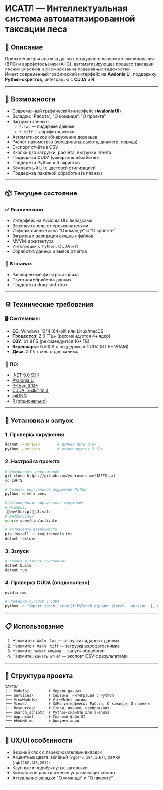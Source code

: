 # ИСАТЛ — Интеллектуальная система автоматизированной таксации леса

## 📌 Описание

Приложение для анализа данных воздушного лазерного сканирования (ВЛС) и аэрофотосъёмки (АФС), автоматизирующее процесс таксации лесных участков и формирование подеревных ведомостей.  
Имеет современный графический интерфейс на **Avalonia UI**, поддержку **Python-скриптов**, интеграцию с **CUDA** и **R**.

---

## 🚀 Возможности

- Современный графический интерфейс (**Avalonia UI**)
- Вкладки: "Работа", "О команде", "О проекте"
- Загрузка данных:
  - `*.las` — лидарные данные
  - `*.tiff` — аэрофотоснимки
- Автоматическое обнаружение деревьев
- Расчёт параметров (координаты, высота, диаметр, порода)
- Экспорт отчёта в CSV
- Кнопки для загрузки, расчёта, выгрузки отчёта
- Поддержка CUDA (ускорение обработки)
- Поддержка Python и R скриптов
- Компактный UI с цветовой стилизацией
- Поддержка пакетной обработки (в планах)

---

## 📦 Текущее состояние

### ✅ Реализовано

- Интерфейс на Avalonia UI с вкладками
- Верхняя панель с переключателями
- Информативные окна "О команде" и "О проекте"
- Загрузка и валидация входных файлов
- MVVM-архитектура
- Интеграция с Python, CUDA и R
- Обработка данных и вывод отчётов

### 🔧 В планах

- Расширенные фильтры анализа
- Пакетная обработка данных
- Поддержка drag-and-drop

---

## ⚙️ Технические требования

### 🖥 Системные:

- **ОС**: Windows 10/11 (64-bit) или Linux/macOS
- **Процессор**: 2.0 ГГц+ (рекомендуется 4+ ядер)
- **ОЗУ**: от 8 ГБ (рекомендуется 16+ ГБ)
- **Видеокарта**: NVIDIA с поддержкой CUDA (6 ГБ+ VRAM)
- **Диск**: 5 ГБ + место для данных

### 🔗 ПО:

- [.NET 9.0 SDK](https://dotnet.microsoft.com/download)
- [Avalonia UI](https://avaloniaui.net/)
- [Python 3.12+](https://www.python.org/downloads/)
- [CUDA Toolkit 12.4](https://developer.nvidia.com/cuda-downloads)
- [cuDNN](https://developer.nvidia.com/cudnn)
- [R (опционально)](https://cran.r-project.org/)

---

## 🧪 Установка и запуск

### 1. Проверка окружения

```bash
dotnet --version        # должна быть 9.0+
python --version        # рекомендуется 3.12+
```

### 2. Настройка проекта

```bash
# Клонировать репозиторий
git clone https://github.com/yourusername/IAFTS.git
cd IAFTS

# Создать виртуальное окружение Python
python -m venv venv

# Активировать виртуальное окружение
# Windows:
.env\Scriptsctivate
# macOS/Linux:
source venv/bin/activate

# Установить зависимости
pip install -r requirements.txt
dotnet restore
```

### 3. Запуск

```bash
# Сборка и запуск приложения
dotnet build
dotnet run
```

### 4. Проверка CUDA (опционально)

```bash
nvidia-smi

# Проверка PyTorch с CUDA
python -c "import torch; print(f'PyTorch версия: {torch.__version__}, CUDA: {torch.cuda.is_available()}')"
```

---

## 📋 Использование

1. Нажмите `+ Файл .las` — загрузка лидарных данных  
2. Нажмите `+ Файл .tiff` — загрузка аэрофотоснимка  
3. Нажмите `Расчёт объема` — запуск обработки  
4. Нажмите `Скачать отчёт` — экспорт CSV с результатами

---

## 📁 Структура проекта

```
IAFTS/
├── Models/         # Модели данных
├── Services/       # Сервисы, интеграция с Python
├── ViewModels/     # ViewModel-логика
├── Views/          # XAML-интерфейсы: Работа, О команде, О проекте
├── Resources/      # Стили, иконки, изображения
├── search_script/  # Python-скрипты для анализа
├── App.axaml       # Главный файл UI
└── README.md       # Документация
```

---

## 🎨 UX/UI особенности

- Верхний блок с переключателями вкладок
- Акцентные цвета: зелёный (`rgb(45,184,116)`), рамки (`rgb(202,243,207)`)
- Крупные и подчёркнутые заголовки
- Компактное расположение управляющих кнопок
- Актуальные вкладки "О команде" и "О проекте"

---
